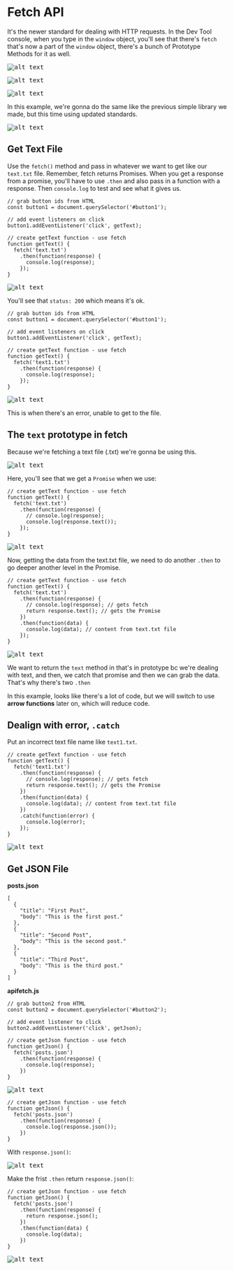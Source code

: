 # Fetch API

It's the newer standard for dealing with HTTP requests. In the Dev Tool console, when you type in the ```window``` object, you'll see that there's ```fetch``` that's now a part of the ```window``` object, there's a bunch of Prototype Methods for it as well.


<kbd>![alt text](img/windowobj.png "screenshot")</kbd>

<kbd>![alt text](img/window.png "screenshot")</kbd>

<kbd>![alt text](img/fetch.png "screenshot")</kbd>

In this example, we're gonna do the same like the previous simple library we made, but this time using updated standards.

<kbd>![alt text](img/layout.png "screenshot")</kbd>

## Get Text File

Use the ```fetch()``` method and pass in whatever we want to get like our ```text.txt``` file. Remember, fetch returns Promises. When you get a response from a promise, you'll have to use ```.then``` and also pass in a function with a response. Then ```console.log``` to test and see what it gives us.

```
// grab button ids from HTML
const button1 = document.querySelector('#button1');

// add event listeners on click
button1.addEventListener('click', getText);

// create getText function - use fetch
function getText() {
  fetch('text.txt')
    .then(function(response) {
      console.log(response);
    });
}
```

<kbd>![alt text](img/fetchtxt.png "screenshot")</kbd>

You'll see that ```status: 200``` which means it's ok.

```
// grab button ids from HTML
const button1 = document.querySelector('#button1');

// add event listeners on click
button1.addEventListener('click', getText);

// create getText function - use fetch
function getText() {
  fetch('text1.txt')
    .then(function(response) {
      console.log(response);
    });
}
```

<kbd>![alt text](img/txtfetcherr.png "screenshot")</kbd>

This is when there's an error, unable to get to the file.


## The ```text``` prototype in fetch

Because we're fetching a text file (.txt) we're gonna be using this.

<kbd>![alt text](img/text-proto.png "screenshot")</kbd>

Here, you'll see that we get a ```Promise``` when we use:

```
// create getText function - use fetch
function getText() {
  fetch('text.txt')
    .then(function(response) {
      // console.log(response);
      console.log(response.text());
    });
}
```

<kbd>![alt text](img/promisetxt.png "screenshot")</kbd>

Now, getting the data from the text.txt file, we need to do another ```.then``` to go deeper another level in the Promise.

```
// create getText function - use fetch
function getText() {
  fetch('text.txt')
    .then(function(response) {
      // console.log(response); // gets fetch
      return response.text(); // gets the Promise
    })
    .then(function(data) {
      console.log(data); // content from text.txt file
    });
}
```

<kbd>![alt text](img/txtdata.png "screenshot")</kbd>

We want to return the ```text``` method in that's in prototype bc we're dealing with text, and then, we catch that promise and then we can grab the data. That's why there's two ```.then```

In this example, looks like there's a lot of code, but we will switch to use **arrow functions** later on, which will reduce code.

## Dealign with error, ```.catch```

Put an incorrect text file name like ```text1.txt```.

```
// create getText function - use fetch
function getText() {
  fetch('text1.txt')
    .then(function(response) {
      // console.log(response); // gets fetch
      return response.text(); // gets the Promise
    })
    .then(function(data) {
      console.log(data); // content from text.txt file
    })
    .catch(function(error) {
      console.log(error);
    });
}
```

<kbd>![alt text](img/txterror.png "screenshot")</kbd>

## Get JSON File

**posts.json**
```
[
  {
    "title": "First Post",
    "body": "This is the first post."
  },
  {
    "title": "Second Post",
    "body": "This is the second post."
  },
  {
    "title": "Third Post",
    "body": "This is the third post."
  }
]
```

**apifetch.js**
```
// grab button2 from HTML
const button2 = document.querySelector('#button2');

// add event listener to click
button2.addEventListener('click', getJson);

// create getJson function - use fetch
function getJson() {
  fetch('posts.json')
    .then(function(response) {
      console.log(response);
    })
}
```

<kbd>![alt text](img/fetchjson.png "screenshot")</kbd>

```
// create getJson function - use fetch
function getJson() {
  fetch('posts.json')
    .then(function(response) {
      console.log(response.json());
    })
}
```

With ```response.json()```:

<kbd>![alt text](img/resjson.png "screenshot")</kbd>

Make the frist ```.then``` return ```response.json()```:

```
// create getJson function - use fetch
function getJson() {
  fetch('posts.json')
    .then(function(response) {
      return response.json();
    })
    .then(function(data) {
      console.log(data);
    })
}
```

<kbd>![alt text](img/returnjson.png "screenshot")</kbd>
